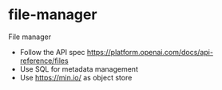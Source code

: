 # file-manager
File manager

- Follow the API spec https://platform.openai.com/docs/api-reference/files
- Use SQL for metadata management
- Use https://min.io/ as object store
